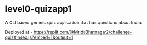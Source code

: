 # level0-quizapp1
A CLI based generic quiz application that has questions about India.

Deployed at - https://replit.com/@MriduBhatnagar2/challenge-quiz#index.js?embed=1&output=1
